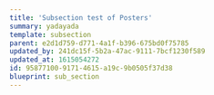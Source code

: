 ```yaml
---
title: 'Subsection test of Posters'
summary: yadayada
template: subsection
parent: e2d1d759-d771-4a1f-b396-675bd0f75785
updated_by: 241dc15f-5b2a-47ac-9111-7bcf1230f589
updated_at: 1615054272
id: 95877100-9171-4615-a19c-9b0505f37d38
blueprint: sub_section
---
```


